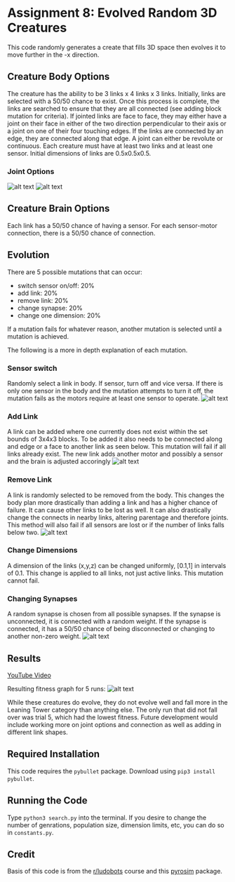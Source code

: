 # Assignment 8: Evolved Random 3D Creatures

This code randomly generates a create that fills 3D space then evolves it to move further in the -x direction. 

## Creature Body Options

The creature has the ability to be 3 links x 4 links x 3 links. Initially, links are selected with a 50/50 chance to exist. Once this process is complete, the links are searched to ensure that they are all connected (see adding block mutation for criteria). If jointed links are face to face, they may either have a joint on their face in either of the two direction perpendicular to their axis or a joint on one of their four touching edges. If the links are connected by an edge, they are connected along that edge. A joint can either be revolute or continuous. Each creature must have at least two links and at least one sensor. Initial dimensions of links are 0.5x0.5x0.5.

### Joint Options
![alt text](https://i.imgur.com/zTpHEXP.jpg)
![alt text](https://i.imgur.com/Mj4LHCl.jpg)

## Creature Brain Options

Each link has a 50/50 chance of having a sensor. For each sensor-motor connection, there is a 50/50 chance of connection.

## Evolution

There are 5 possible mutations that can occur:
- switch sensor on/off: 20%
- add link: 20%
- remove link: 20%
- change synapse: 20%
- change one dimension: 20%

If a mutation fails for whatever reason, another mutation is selected until a mutation is achieved.

The following is a more in depth explanation of each mutation.

### Sensor switch
Randomly select a link in body. If sensor, turn off and vice versa. If there is only one sensor in the body and the mutation attempts to turn it off, the mutation fails as the motors require at least one sensor to operate.
![alt text](https://i.imgur.com/ZwIvPpx.jpg)

### Add Link
A link can be added where one currently does not exist within the set bounds of 3x4x3 blocks. To be added it also needs to be connected along and edge or a face to another link as seen below. This mutation will fail if all links already exist. The new link adds another motor and possibly a sensor and the brain is adjusted accoringly
![alt text](https://i.imgur.com/h1K6mQa.jpg)

###  Remove Link
A link is randomly selected to be removed from the body. This changes the body plan more drastically than adding a link and has a higher chance of failure. It can cause other links to be lost as well. It can also drastically change the connects in nearby links, altering parentage and therefore joints. This method will also fail if all sensors are lost or if the number of links falls below two.
![alt text](https://i.imgur.com/o6TBCuZ.jpg)

### Change Dimensions
A dimension of the links (x,y,z) can be changed uniformly, [0.1,1] in intervals of 0.1. This change is applied to all links, not just active links. This mutation cannot fail.

### Changing Synapses
A random synapse is chosen from all possible synapses. If the synapse is unconnected, it is connected with a random weight. If the synapse is connected, it has a 50/50 chance of being disconnected or changing to another non-zero weight.
![alt text](https://i.imgur.com/62iBJE0.jpg)

## Results

[YouTube Video](https://youtu.be/4cRhPYPOVTA)

Resulting fitness graph for 5 runs:
![alt text](https://i.imgur.com/sy8NNoa.png)

While these creatures do evolve, they do not evolve well and fall more in the Leaning Tower category than anything else. The only run that did not fall over was trial 5, which had the lowest fitness. Future development would include working more on joint options and connection as well as adding in different link shapes.


## Required Installation

This code requires the ```pybullet``` package. Download using ```pip3 install pybullet```.

## Running the Code
 Type ```python3 search.py``` into the terminal. If you desire to change the number of genrations, population size, dimension limits, etc, you can do so in ```constants.py```.


## Credit

Basis of this code is from the [r/ludobots](https://www.reddit.com/r/ludobots/) course and this [pyrosim](https://github.com/jbongard/pyrosim) package.
